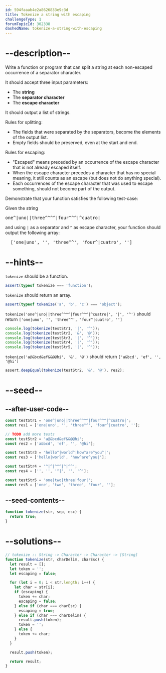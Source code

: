 ```yaml
---
id: 594faaab4e2a8626833e9c3d
title: Tokenize a string with escaping
challengeType: 1
forumTopicId: 302338
dashedName: tokenize-a-string-with-escaping
---
```


# --description--

Write a function or program that can split a string at each non-escaped occurrence of a separator character.

It should accept three input parameters:

<ul>
  <li>The <strong>string</strong></li>
  <li>The <strong>separator character</strong></li>
  <li>The <strong>escape character</strong></li>
</ul>

It should output a list of strings.

Rules for splitting:

<ul>
  <li>The fields that were separated by the separators, become the elements of the output list.</li>
  <li>Empty fields should be preserved, even at the start and end.</li>
</ul>

Rules for escaping:

<ul>
  <li>"Escaped" means preceded by an occurrence of the escape character that is not already escaped itself.</li>
  <li>When the escape character precedes a character that has no special meaning, it still counts as an escape (but does not do anything special).</li>
  <li>Each occurrences of the escape character that was used to escape something, should not become part of the output.</li>
</ul>

Demonstrate that your function satisfies the following test-case:

Given the string

<pre>one^|uno||three^^^^|four^^^|^cuatro|</pre>

and using `|` as a separator and `^` as escape character, your function should output the following array:

<pre>  ['one|uno', '', 'three^^', 'four^|cuatro', '']
</pre>

# --hints--

`tokenize` should be a function.

```js
assert(typeof tokenize === 'function');
```

`tokenize` should return an array.

```js
assert(typeof tokenize('a', 'b', 'c') === 'object');
```

`tokenize('one^|uno||three^^^^|four^^^|^cuatro|', '|', '^')` should return `['one|uno', '', 'three^^', 'four^|cuatro', '']`

```js
console.log(tokenize(testStr1, '|', '^')); 
console.log(tokenize(testStr2, '&', '@')); 
console.log(tokenize(testStr3, '|', '^')); 
console.log(tokenize(testStr4, '|', '^')); 
console.log(tokenize(testStr5, '|', '^'));
```

`tokenize('a@&bcd&ef&&@@hi', '&', '@')` should return `['a&bcd', 'ef', '', '@hi']`

```js
assert.deepEqual(tokenize(testStr2, '&', '@'), res2);
```

# --seed--

## --after-user-code--

```js
const testStr1 = 'one^|uno||three^^^^|four^^^|^cuatro|';
const res1 = ['one|uno', '', 'three^^', 'four^|cuatro', ''];

// TODO add more tests
const testStr2 = 'a@&bcd&ef&&@@hi';
const res2 = ['a&bcd', 'ef', '', '@hi'];

const testStr3 = 'hello^|world^|how^are^you^|';
const res3 = ['hello|world', 'how^are^you|'];

const testStr4 = '^|^|^^^|^|^^';
const res4 = ['', '', '^|', '', '^'];

const testStr5 = 'one|two|three|four|';
const res5 = ['one', 'two', 'three', 'four', ''];
```

## --seed-contents--

```js
function tokenize(str, sep, esc) {
  return true;
}
```

# --solutions--

```js
// tokenize :: String -> Character -> Character -> [String]
function tokenize(str, charDelim, charEsc) {
  let result = [];
  let token = '';
  let escaping = false;

  for (let i = 0; i < str.length; i++) {
    let char = str[i];
    if (escaping) {
      token += char;
      escaping = false;
    } else if (char === charEsc) {
      escaping = true;
    } else if (char === charDelim) {
      result.push(token);
      token = '';
    } else {
      token += char;
    }
  }

  result.push(token);

  return result;
}
```
